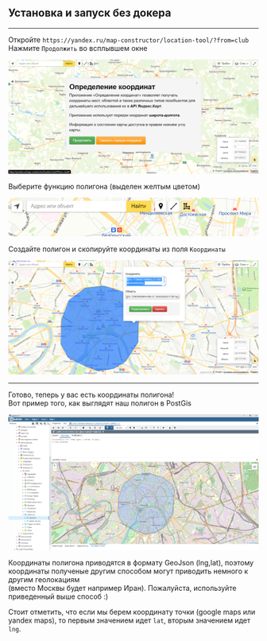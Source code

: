 ## Установка и запуск без докера

---
Откройте `https://yandex.ru/map-constructor/location-tool/?from=club`  
Нажмите `Продолжить` во всплывшем окне
<p align="left">
    <img src="./M1.png" />
</p>

Выберите функцию полигона (выделен желтым цветом)
<p align="left">
    <img src="./M2.png" />
</p>

Создайте полигон и скопируйте координаты из поля `Координаты`
<p align="left">
    <img src="./M3.png" />
</p>

---

Готово, теперь у вас есть координаты полигона!  
Вот пример того, как выглядят наш полигон в PostGis
<p align="left">
    <img src="./M4.png" />
</p>

Координаты полигона приводятся в формату GeoJson (lng,lat), поэтому координаты  полученые другим способом могут приводить немного к другим геолокациям  
(вместо Москвы будет например Иран). Пожалуйста, используйте приведенный выше способ :)

Стоит отметить, что если мы берем координату точки (google maps или yandex maps), то первым значением идет `lat`, вторым значением идет `lng`.
